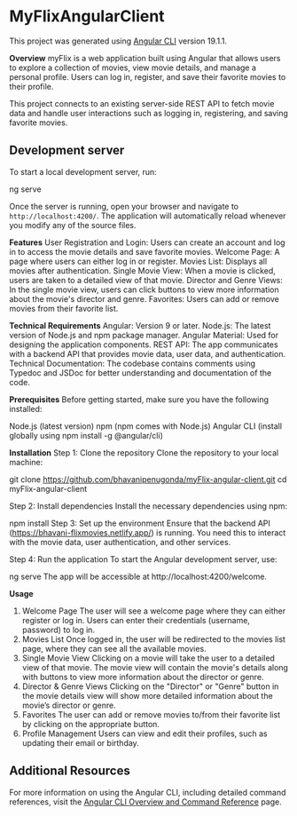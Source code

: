 # MyFlixAngularClient

This project was generated using [Angular CLI](https://github.com/angular/angular-cli) version 19.1.1.

**Overview**
myFlix is a web application built using Angular that allows users to explore a collection of movies, view movie details, and manage a personal profile. Users can log in, register, and save their favorite movies to their profile.

This project connects to an existing server-side REST API to fetch movie data and handle user interactions such as logging in, registering, and saving favorite movies.



## Development server

To start a local development server, run:


ng serve

Once the server is running, open your browser and navigate to `http://localhost:4200/`. The application will automatically reload whenever you modify any of the source files.

**Features**
User Registration and Login: Users can create an account and log in to access the movie details and save favorite movies.
Welcome Page: A page where users can either log in or register.
Movies List: Displays all movies after authentication.
Single Movie View: When a movie is clicked, users are taken to a detailed view of that movie.
Director and Genre Views: In the single movie view, users can click buttons to view more information about the movie's director and genre.
Favorites: Users can add or remove movies from their favorite list.


**Technical Requirements**
Angular: Version 9 or later.
Node.js: The latest version of Node.js and npm package manager.
Angular Material: Used for designing the application components.
REST API: The app communicates with a backend API that provides movie data, user data, and authentication.
Technical Documentation: The codebase contains comments using Typedoc and JSDoc for better understanding and documentation of the code.


**Prerequisites**
Before getting started, make sure you have the following installed:

Node.js (latest version)
npm (npm comes with Node.js)
Angular CLI (install globally using npm install -g @angular/cli)


**Installation**
Step 1: Clone the repository
Clone the repository to your local machine:


git clone https://github.com/bhavanipenugonda/myFlix-angular-client.git
cd myFlix-angular-client

Step 2: Install dependencies
Install the necessary dependencies using npm:



npm install
Step 3: Set up the environment
Ensure that the backend API (https://bhavani-flixmovies.netlify.app/) is running. You need this to interact with the movie data, user authentication, and other services.

Step 4: Run the application
To start the Angular development server, use:

ng serve
The app will be accessible at http://localhost:4200/welcome.


**Usage**
1. Welcome Page
The user will see a welcome page where they can either register or log in.
Users can enter their credentials (username, password) to log in.
2. Movies List
Once logged in, the user will be redirected to the movies list page, where they can see all the available movies.
3. Single Movie View
Clicking on a movie will take the user to a detailed view of that movie.
The movie view will contain the movie's details along with buttons to view more information about the director or genre.
4. Director & Genre Views
Clicking on the "Director" or "Genre" button in the movie details view will show more detailed information about the movie’s director or genre.
5. Favorites
The user can add or remove movies to/from their favorite list by clicking on the appropriate button.
6. Profile Management
Users can view and edit their profiles, such as updating their email or birthday.



## Additional Resources

For more information on using the Angular CLI, including detailed command references, visit the [Angular CLI Overview and Command Reference](https://angular.dev/tools/cli) page.
